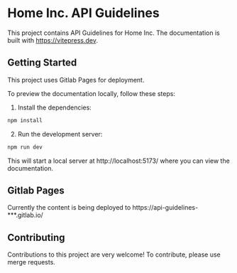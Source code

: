 # Home Inc. API Guidelines

This project contains API Guidelines for Home Inc.  The documentation is built with https://vitepress.dev.

## Getting Started

This project uses Gitlab Pages for deployment. 

To preview the documentation locally, follow these steps:

1. Install the dependencies:

```bash
npm install
```

2. Run the development server:
```bash
npm run dev
```
This will start a local server at http://localhost:5173/ where you can view the documentation.

## Gitlab Pages 
Currently the content is being deployed to https://api-guidelines-***.gitlab.io/ 

## Contributing
Contributions to this project are very welcome! To contribute, please use merge requests.